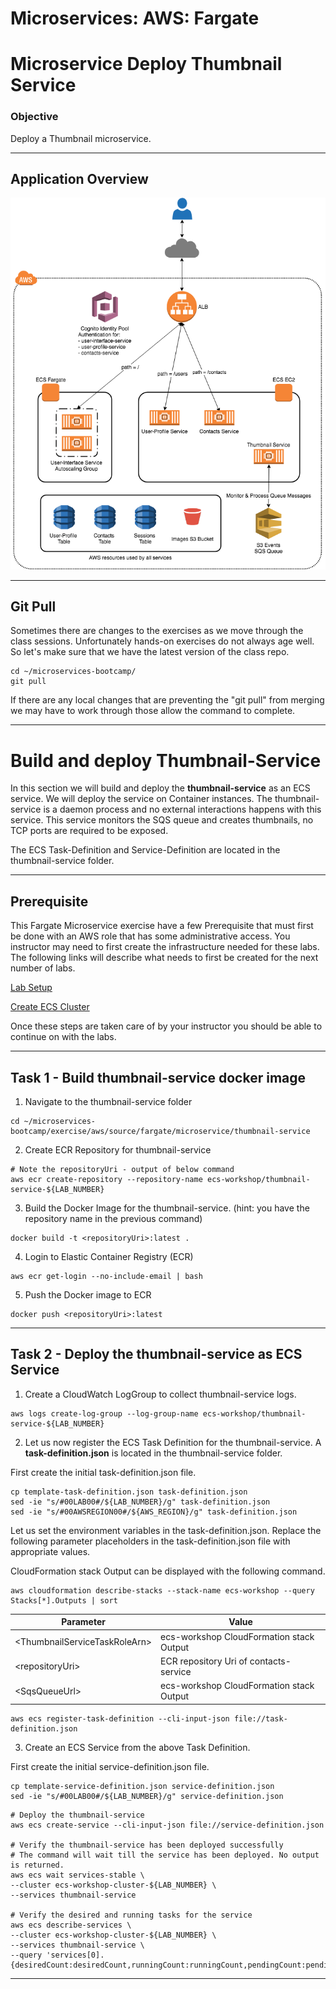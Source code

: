 # Microservices: AWS: Fargate
# Microservice Deploy Thumbnail Service

### Objective

Deploy a Thumbnail microservice.

___

## Application Overview

![Application Architecture](images/application-architecture.png)

___

## Git Pull

Sometimes there are changes to the exercises as we move through the class sessions.  Unfortunately hands-on exercises do not always age well.  So let's make sure that we have the latest version of the class repo.

~~~shell
cd ~/microservices-bootcamp/
git pull
~~~

If there are any local changes that are preventing the "git pull" from merging we may have to work through those allow the command to complete.

___

# Build and deploy Thumbnail-Service

In this section we will build and deploy the **thumbnail-service** as an ECS service. We will deploy the service on Container instances. The thumbnail-service is a daemon process and no external interactions happens with this service. This service monitors the SQS queue and creates thumbnails, no TCP ports are required to be exposed.

The ECS Task-Definition and Service-Definition are located in the thumbnail-service folder.

___

## Prerequisite

This Fargate Microservice exercise have a few Prerequisite that must first be done with an AWS role that has some administrative access.  You instructor may need to first create the infrastructure needed for these labs.  The following links will describe what needs to first be created for the next number of labs.

[Lab Setup](microserviceLabSetup.md)

[Create ECS Cluster](microserviceCreateEcsCluster.md)

Once these steps are taken care of by your instructor you should be able to continue on with the labs.

___

## Task 1 - Build thumbnail-service docker image

1. Navigate to the thumbnail-service folder

~~~shell
cd ~/microservices-bootcamp/exercise/aws/source/fargate/microservice/thumbnail-service
~~~

2. Create ECR Repository for thumbnail-service

~~~shell
# Note the repositoryUri - output of below command
aws ecr create-repository --repository-name ecs-workshop/thumbnail-service-${LAB_NUMBER}
~~~

3. Build the Docker Image for the thumbnail-service. (hint: you have the repository name in the previous command)

~~~shell
docker build -t <repositoryUri>:latest .
~~~

4. Login to Elastic Container Registry (ECR)

~~~shell
aws ecr get-login --no-include-email | bash
~~~

5. Push the Docker image to ECR

~~~shell
docker push <repositoryUri>:latest
~~~

___

## Task 2 - Deploy the thumbnail-service as ECS Service

1. Create a CloudWatch LogGroup to collect thumbnail-service logs.

~~~shell
aws logs create-log-group --log-group-name ecs-workshop/thumbnail-service-${LAB_NUMBER}
~~~

2. Let us now register the ECS Task Definition for the thumbnail-service. A **task-definition.json** is located in the thumbnail-service folder.

First create the initial task-definition.json file.

~~~shell
cp template-task-definition.json task-definition.json
sed -ie "s/#00LAB00#/${LAB_NUMBER}/g" task-definition.json
sed -ie "s/#00AWSREGION00#/${AWS_REGION}/g" task-definition.json
~~~

Let us set the environment variables in the task-definition.json. Replace the following parameter placeholders in the task-definition.json file with appropriate values.

CloudFormation stack Output can be displayed with the following command.

~~~shell
aws cloudformation describe-stacks --stack-name ecs-workshop --query Stacks[*].Outputs | sort
~~~

|Parameter                           | Value                                   |
|------------------------------------|-----------------------------------------|
|&lt;ThumbnailServiceTaskRoleArn&gt; | ecs-workshop CloudFormation stack Output|
|&lt;repositoryUri&gt;               | ECR repository Uri of contacts-service  |
|&lt;SqsQueueUrl>                    | ecs-workshop CloudFormation stack Output|

~~~shell
aws ecs register-task-definition --cli-input-json file://task-definition.json
~~~

3. Create an ECS Service from the above Task Definition.

First create the initial service-definition.json file.

~~~shell
cp template-service-definition.json service-definition.json
sed -ie "s/#00LAB00#/${LAB_NUMBER}/g" service-definition.json
~~~

~~~shell
# Deploy the thumbnail-service
aws ecs create-service --cli-input-json file://service-definition.json

# Verify the thumbnail-service has been deployed successfully
# The command will wait till the service has been deployed. No output is returned.
aws ecs wait services-stable \
--cluster ecs-workshop-cluster-${LAB_NUMBER} \
--services thumbnail-service

# Verify the desired and running tasks for the service
aws ecs describe-services \
--cluster ecs-workshop-cluster-${LAB_NUMBER} \
--services thumbnail-service \
--query 'services[0].{desiredCount:desiredCount,runningCount:runningCount,pendingCount:pendingCount}'
~~~

___
